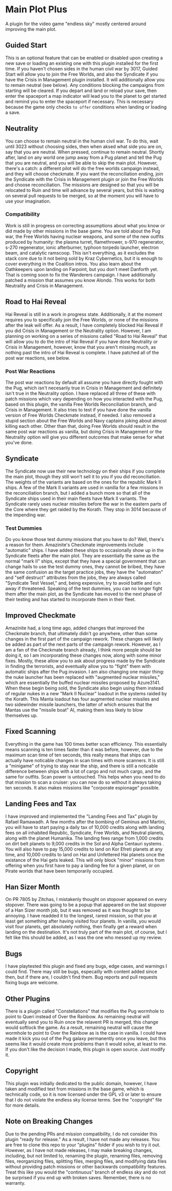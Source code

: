 # Main Plot Plus
A plugin for the video game "endless sky" mostly centered around improving the main plot.

## Guided Start
This is an optional feature that can be enabled or disabled upon creating a new save or loading an existing one with this plugin installed for the first time. If you haven't chosen sides in the human civil war by 3017, Guided Start will allow you to join the Free Worlds, and also the Syndicate if you have the Crisis in Management plugin installed. It will additionally allow you to remain neutral (see below). Any conditions blocking the campaigns from starting will be cleared. If you depart and land or reload your save, then enter the spaceport a map indicator will lead you to the planet to get started and remind you to enter the spaceport if necessary. This is necessary because the game only checks `to offer` conditions when landing or loading a save.

## Neutrality
You can choose to remain neutral in the human civil war. To do this, wait until 3023 without choosing sides, then when aksed what side you are on, say that you are neutral. When pressed, continue to remain neutral. Shortly after, land on any world one jump away from a Pug planet and tell the Pug that you are neutral, and you will be able to skip the main plot. However, there's a catch: a different pilot will do the free worlds campaign instead, and they will choose checkmate. If you want the reconciliation ending, join the Syndicate with the Crisis in Management plugin or join the Free Worlds and choose reconciliation. The missions are designed so that you will be relocated to Ruin and time will advance by several years, but this is waiting on several pull requests to be merged, so at the moment you will have to use your imagination.

### Compatibility
Work is still in progress on correcting assumptions about what you know or did made by other missions in the base game. You are told about the Pug war, the Free Worlds having nuclear weapons, and some of the new outfits produced by humanity: the plasma turret, flamethrower, s-970 regenerator, s-270 regenerator, ionic afterburner, typhoon torpedo launcher, electron beam, and catalytic ramscoop. This isn't everything, as it excludes the stack core due to it not being sold by Kraz Cybernetics, but it is enough to cover everything in the Coalition intros. You also learn about the Oathkeepers upon landing on Farpoint, but you don't meet Danforth yet. That is coming soon to fix the Wanderers campaign. I have additionally patched a mission that assumes you know Alondo. This works for both Neutrality and Crisis in Management.

## Road to Hai Reveal
Hai Reveal is still in a work in progress state. Additionally, it at the moment requires you to specifically join the Free Worlds, or none of the missions after the leak will offer. As a result, I have completely blocked Hai Reveal if you did Crisis in Management or the Neutrality option. However, I am planning on working on a series of missions called "Road to Hai Reveal" that will allow you to do the intro of Hai Reveal if you have done Neutrality or Crisis in Management, however, know that you aren't missing much, as nothing past the intro of Hai Reveal is complete. I have patched all of the post war reactions, see below.

### Post War Reactions
The post war reactions by default all assume you have directly fought with the Pug, which isn't necesarily true in Crisis in Management and definitely isn't true in the Neutrality option. I have replaced all three of these with patch missions which vary depending on how you interacted with the Pug, based on this plugin, the vanilla Free Worlds Reconciliation branch, and Crisis in Management. It also tries to test if you have done the vanilla version of Free Worlds Checkmate instead, if needed. I also removed a stupid section about the Free Worlds and Navy captains joking about almost killing each other. Other than that, doing Free Worlds should result in the same post war reactions as vanilla, but doing Crisis in Management or the Neutrality option will give you different outcomes that make sense for what you've done.

## Syndicate
The Syndicate now use their new technology on their ships if you complete the main plot, though they still won't sell it to you if you did reconciliation. The weights of the variants are based on the ones for the republic Mark II ships. A few of the Mark II variants are used in vanilla for a few missions in the reconciliation branch, but I added a bunch more so that all of the Syndicate ships used in their main fleets have Mark II variants. The Syndicate rarely uses nuclear missiles before the war in the eastern parts of the Core where they get raided by the Korath. They stop in 3014 because of the impending war.

### Test Dummies
Do you know those test dummy missions that you have to do? Well, there's a reason for them. Amazinite's Checkmate improvements include "automatic" ships. I have added these ships to occasionally show up in the Syndicate fleets after the main plot. They are essentially the same as the normal "mark II" ships, except that they have a special government that can change hails to use the test dummy ones, they cannot be bribed, they have the same confusion as the target practice jobs, they have the "automaton" and "self destruct" attributes from the jobs, they are always called "Syndicate Test Vessel," and, being expensive, try to avoid battle and run away if threatened. Speaking of the test dummies, you can no longer fight them after the main plot, as the Syndicate has moved to the next phase of their testing and has started to incorporate them in their fleet.

## Improved Checkmate
Amazinite had, a long time ago, added changes that improved the Checkmate branch, that ultimately didn't go anywhere, other than some changes in the first part of the campaign rework. These changes will likely be added as part of the next parts of the campaign rework. However, as I am a fan of the Checkmate branch already, I think more people should be doing it, so I am incorporating these changes now, along with some minor fixes. Mostly, these allow you to ask about progress made by the Syndicate in finding the terrorists, and eventually allow you to "fight" them with automatic ships after the Pug invasion. I am also changing one major thing: the nuke launcher has been replaced with "augmented nuclear missiles," which are essentially the buffed nuclear missiles proposed by Azure3141. When these begin being sold, the Syndicate also begin using them instead of regular nukes in a new "Mark II Nuclear" loadout in the systems raided by the Korath. This Manta loadout has four augmented nuclear missiles and two sidewinder missile launchers, the latter of which ensures that the Mantas use the "missile boat" AI, making them less likely to blow themselves up.

## Fixed Scanning
Everything in the game has 100 times better scan efficiency. This essentially means scanning is ten times faster than it was before, however, due to the maximum scan time of ten seconds, this really means that ships can actually have noticable changes in scan times with more scanners. It is still a "minigame" of trying to stay near the ship, and there is still a noticable difference between ships with a lot of cargo and not much cargo, and the same for outfits. Scan power is untouched. This helps when you need to do that mission to scan a cruiser: you can now do so without it always taking ten seconds. It also makes missions like "corporate espionage" possible.

## Landing Fees and Tax
I have improved and implemented the "Landing Fees and Tax" plugin by Rafael Ramawadh. A few months after the bombing of Geminus and Martini, you will have to start paying a daily tax of 10,000 credits along with landing fees on all inhabited Republic, Syndicate, Free Worlds, and Neutral planets, along with the planet Humanika. The landing fees range from 1,000 credits on dirt belt planets to 9,000 credits in the Sol and Alpha Centauri systems . You will also have to pay 15,000 credits to land on Kor Efreti planets at any time, and 10,000 credits to land on Hai and Unfettered Hai planets once the existance of the Hai gets leaked. This will only block "minor" missions from offering when you first have to pay a landing fee for a given planet, or on Pirate worlds that have been temporarily occupied.

## Han Sizer Month
On PR 7805 by Zitchas, I mistakenly thought on stopover appeared on every stopover. There was going to be a popup that appeared on the last stopover of a Han Sizer month job, but it was removed as it was thought to be annoying. I have readded it to the longest, rarest mission, so that you at least get something after having visited four planets. In vanilla, you would visit four planets, get absolutely nothing, then finally get a reward when landing on the destination. It's not truly part of the main plot, of course, but I felt like this should be added, as I was the one who messed up my review.

## Bugs
I have playtested this plugin and fixed any bugs, edge cases, and warnings I could find. There may still be bugs, especailly with content added since then, but if there are, I couldn't find them. Bug reports and pull requests fixing bugs are welcome.

## Other Plugins
There is a plugin called "Constellations" that modifies the Pug wormhole to point to Queri instead of Over the Rainbow. As remaining neutral will eventually send you to Ruin once the relavent PR is merged, this change would softlock the game. As a result, remaining neutral will cause the wormhole to point to Over the Rainbow as is the case in vanilla. I could have made it kick you out of the Pug galaxy permanently once you leave, but this seems like it would create more problems than it would solve, at least to me. If you don't like the decision I made, this plugin is open source. Just modify it.

## Copyright
This plugin was initially dedicated to the public domain, however, I have taken and modified text from missions in the base game, which is technically code, so it is now licensed under the GPL v3 or later to ensure that I do not violate the endless sky license terms. See the "copyright" file for more details.

## Note on Breaking Changes
Due to the pending PRs and mission compatibility, I do not consider this plugin "ready for release." As a result, I have not made any releases. You are free to clone this repo to your "plugins" folder if you wish to try it out. However, as I have not made releases, I may make breaking changes, including, but not limited to, renaming the plugin, renaming files, removing files, reorganizing files, splitting files, merging files, and modifying data files without providing patch missions or other backwards compatibility features. Treat this like you would the "continuous" branch of endless sky and do not be surprised if you end up with broken saves. Remember, there is no warranty.
